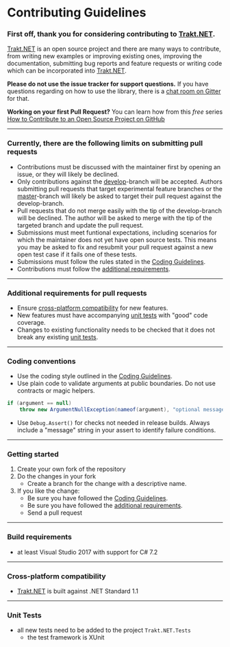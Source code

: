 Contributing Guidelines
===

### **First off, thank you for considering contributing to** [Trakt.NET](https://github.com/henrikfroehling/Trakt.NET)**.**

[Trakt.NET](https://github.com/henrikfroehling/Trakt.NET) is an open source project and there are many ways to contribute, from writing new examples or improving existing ones, improving the documentation, submitting bug reports and feature requests or writing code which can be incorporated into [Trakt.NET](https://github.com/henrikfroehling/Trakt.NET).

**Please do not use the issue tracker for support questions.** If you have questions regarding on how to use the library, there is a [chat room on Gitter](https://gitter.im/Trakt-NET/Lobby) for that.

**Working on your first Pull Request?** You can learn how from this *free* series [How to Contribute to an Open Source Project on GitHub](https://egghead.io/series/how-to-contribute-to-an-open-source-project-on-github)

---

### **Currently, there are the following limits on submitting pull requests**
- Contributions must be discussed with the maintainer first by opening an issue, or they will likely be declined.
- Only contributions against the [develop](https://github.com/henrikfroehling/Trakt.NET/tree/develop)-branch will be accepted. Authors submitting pull requests that target experimental feature branches or the [master](https://github.com/henrikfroehling/Trakt.NET/tree/master)-branch will likely be asked to target their pull request against the develop-branch.
- Pull requests that do not merge easily with the tip of the develop-branch will be declined. The author will be asked to merge with the tip of the targeted branch and update the pull request.
- Submissions must meet funtional expectations, including scenarios for which the maintainer does not yet have open source tests. This means you may be asked to fix and resubmit your pull request against a new open test case if it fails one of these tests.
- Submissions must follow the rules stated in the [Coding Guidelines](https://github.com/henrikfroehling/Trakt.NET/blob/develop/coding_style.md).
- Contributions must follow the [additional requirements](https://github.com/henrikfroehling/Trakt.NET/blob/develop/CONTRIBUTING.md#additional-requirements-for-pull-requests).

---

### **Additional requirements for pull requests**
- Ensure [cross-platform compatibility](https://github.com/henrikfroehling/Trakt.NET/blob/develop/CONTRIBUTING.md#cross-platform-compatibility) for new features.
- New features must have accompanying [unit tests](https://github.com/henrikfroehling/Trakt.NET/blob/develop/CONTRIBUTING.md#unit-tests) with "good" code coverage.
- Changes to existing functionality needs to be checked that it does not break any existing [unit tests](https://github.com/henrikfroehling/Trakt.NET/blob/develop/CONTRIBUTING.md#unit-tests).

---

### **Coding conventions**
- Use the coding style outlined in the [Coding Guidelines](https://github.com/henrikfroehling/Trakt.NET/blob/develop/coding_style.md).
- Use plain code to validate arguments at public boundaries. Do not use contracts or magic helpers.
```csharp
if (argument == null)
    throw new ArgumentNullException(nameof(argument), "optional message");
```
- Use `Debug.Assert()` for checks not needed in release builds. Always include a "message" string in your assert to identify failure conditions.

---

### **Getting started**
1. Create your own fork of the repository
2. Do the changes in your fork
   - Create a branch for the change with a descriptive name.
3. If you like the change:
   - Be sure you have followed the [Coding Guidelines](https://github.com/henrikfroehling/Trakt.NET/blob/develop/coding_style.md).
   - Be sure you have followed the [additional requirements](https://github.com/henrikfroehling/Trakt.NET/blob/develop/CONTRIBUTING.md#additional-requirements-for-pull-requests).
   - Send a pull request

---

### **Build requirements**
- at least Visual Studio 2017 with support for C# 7.2

---

### **Cross-platform compatibility**
- [Trakt.NET](https://github.com/henrikfroehling/Trakt.NET) is built against .NET Standard 1.1

---

### **Unit Tests**
- all new tests need to be added to the project `Trakt.NET.Tests`
  - the test framework is XUnit
